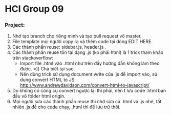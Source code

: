 # HCI Group 09

### Project:

1. Nhớ tạo branch cho riêng mình và tạo pull request vô master.
2. File template mọi người copy ra và thêm code tại dòng EDIT HERE.
3. Các thành phần reuse: sidebar.js, header.js .
4. Các thành phần reuse tồn tại dạng .js (ko phải html) là 1 trick tham khảo trên stackoverflow:
   - Import file .html vào .html như trên đấy hướng dẫn không làm theo được. =)) Chả biết tại sao.
   - Nên dùng trick sử dụng document.write của .js để import vào, sử dụng convert HTML to JS: http://www.andrewdavidson.com/convert-html-to-javascript/
5. Do không có công cụ convert ngược lại thì phải, nên t lưu code .html ban đầu vô folder html origin.
6. Mọi người sửa các thành phần reuse thì nhớ sửa cả .html và .js nhé, tất nhiên .js để cho code chạy, .html thì để lưu trữ thôi.
